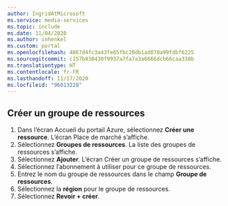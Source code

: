 ```yaml
---
author: IngridAtMicrosoft
ms.service: media-services
ms.topic: include
ms.date: 11/04/2020
ms.author: inhenkel
ms.custom: portal
ms.openlocfilehash: 4867d4fc3a43fe65fbc20db1ad070a99fdbf6225
ms.sourcegitcommit: c157b830430f9937a7fa7a3a6666dcb66caa338b
ms.translationtype: HT
ms.contentlocale: fr-FR
ms.lasthandoff: 11/17/2020
ms.locfileid: "96013228"
---
```

<!--Create a resourse group in the portal-->

## <a name="create-a-resource-group"></a>Créer un groupe de ressources

1. Dans l’écran Accueil du portail Azure, sélectionnez **Créer une ressource**. L’écran Place de marché s’affiche.
1. Sélectionnez **Groupes de ressources**.  La liste des groupes de ressources s’affiche.
1. Sélectionnez **Ajouter**. L’écran Créer un groupe de ressources s’affiche.
1. Sélectionnez l’abonnement à utiliser pour ce groupe de ressources.
1. Entrez le nom du groupe de ressources dans le champ **Groupe de ressources**.
1. Sélectionnez la **région** pour le groupe de ressources.
1. Sélectionnez **Revoir + créer**.
